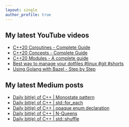 ```yaml
---
layout: single
author_profile: true
---
```


## My latest YouTube videos

<ul>
<!--START_SECTION:youtube-->
<li><a href="https://www.youtube.com/watch?v=w-dmOHhBX9o">C++20 Coroutines - Complete Guide</a></li>
<li><a href="https://www.youtube.com/watch?v=1So7onMFxJM">C++20 Concepts  - Complete Guide</a></li>
<li><a href="https://www.youtube.com/watch?v=WRCwciJ5MTE">C++20 Modules - A complete guide</a></li>
<li><a href="https://www.youtube.com/watch?v=LHrB4TcU1JM">Best way to manage your dotfiles #linux #git #shorts</a></li>
<li><a href="https://www.youtube.com/watch?v=mXLrk0ipwz4">Using Golang with Bazel - Step by Step</a></li>
<!--END_SECTION:youtube-->
</ul>

## My latest Medium posts

<ul>
<!--START_SECTION:medium-->
<li><a href="https://medium.com/@simontoth/daily-bit-e-of-c-monostate-pattern-f795bdd5b432?source=rss-1e1de1006a93------2">Daily bit(e) of C++ | Monostate pattern</a></li>
<li><a href="https://medium.com/@simontoth/daily-bit-e-of-c-std-for-each-130273b2cad4?source=rss-1e1de1006a93------2">Daily bit(e) of C++ | std::for_each</a></li>
<li><a href="https://medium.com/@simontoth/daily-bit-e-of-c-opaque-enum-declaration-128dc4d8a4fb?source=rss-1e1de1006a93------2">Daily bit(e) of C++ | opaque enum declaration</a></li>
<li><a href="https://medium.com/@simontoth/daily-bit-e-of-c-n-queens-b5e0c0d2275f?source=rss-1e1de1006a93------2">Daily bit(e) of C++ | N-Queens</a></li>
<li><a href="https://medium.com/@simontoth/daily-bit-e-of-c-std-shuffle-95cea01179ae?source=rss-1e1de1006a93------2">Daily bit(e) of C++ | std::shuffle</a></li>
<!--END_SECTION:medium-->
</ul>